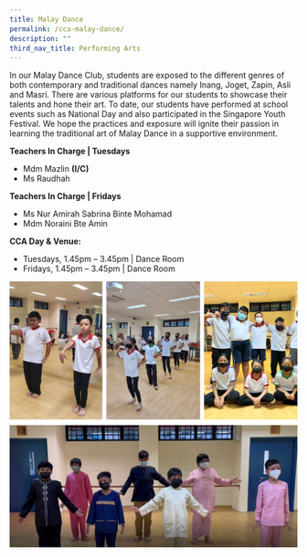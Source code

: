 ```yaml
---
title: Malay Dance
permalink: /cca-malay-dance/
description: ""
third_nav_title: Performing Arts
---
```

In our Malay Dance Club, students are exposed to the different genres of both contemporary and traditional dances namely Inang, Joget, Zapin, Asli and Masri. There are various platforms for our students to showcase their talents and hone their art. To date, our students have performed at school events such as National Day and also participated in the Singapore Youth Festival. We hope the practices and exposure will ignite their passion in learning the traditional art of Malay Dance in a supportive environment.

**Teachers In Charge | Tuesdays**

<ul>
<li> Mdm Mazlin <b>(I/C)</b></li>
<li> Ms Raudhah </li>
</ul>

**Teachers In Charge | Fridays**

<ul>
<li> Ms Nur Amirah Sabrina Binte Mohamad </li>
<li> Mdm Noraini Bte Amin </li>
</ul>

**CCA Day &amp; Venue:**

<ul>
<li>Tuesdays, 1.45pm – 3.45pm | Dance Room 
</li>
<li>Fridays, 1.45pm – 3.45pm | Dance Room 
</li>
</ul>


![](/images/malay%20dance%201.png)
![](/images/Raya-2.jpg)